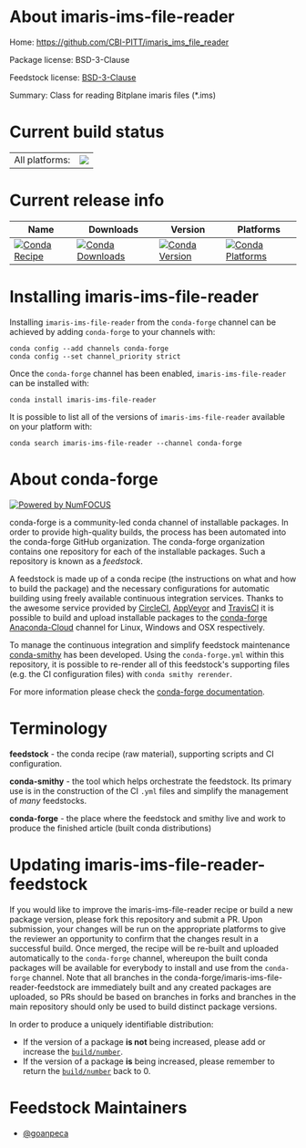 About imaris-ims-file-reader
============================

Home: https://github.com/CBI-PITT/imaris_ims_file_reader

Package license: BSD-3-Clause

Feedstock license: [BSD-3-Clause](https://github.com/conda-forge/imaris-ims-file-reader-feedstock/blob/master/LICENSE.txt)

Summary: Class for reading Bitplane imaris files (*.ims)

Current build status
====================


<table><tr><td>All platforms:</td>
    <td>
      <a href="https://dev.azure.com/conda-forge/feedstock-builds/_build/latest?definitionId=15361&branchName=master">
        <img src="https://dev.azure.com/conda-forge/feedstock-builds/_apis/build/status/imaris-ims-file-reader-feedstock?branchName=master">
      </a>
    </td>
  </tr>
</table>

Current release info
====================

| Name | Downloads | Version | Platforms |
| --- | --- | --- | --- |
| [![Conda Recipe](https://img.shields.io/badge/recipe-imaris--ims--file--reader-green.svg)](https://anaconda.org/conda-forge/imaris-ims-file-reader) | [![Conda Downloads](https://img.shields.io/conda/dn/conda-forge/imaris-ims-file-reader.svg)](https://anaconda.org/conda-forge/imaris-ims-file-reader) | [![Conda Version](https://img.shields.io/conda/vn/conda-forge/imaris-ims-file-reader.svg)](https://anaconda.org/conda-forge/imaris-ims-file-reader) | [![Conda Platforms](https://img.shields.io/conda/pn/conda-forge/imaris-ims-file-reader.svg)](https://anaconda.org/conda-forge/imaris-ims-file-reader) |

Installing imaris-ims-file-reader
=================================

Installing `imaris-ims-file-reader` from the `conda-forge` channel can be achieved by adding `conda-forge` to your channels with:

```
conda config --add channels conda-forge
conda config --set channel_priority strict
```

Once the `conda-forge` channel has been enabled, `imaris-ims-file-reader` can be installed with:

```
conda install imaris-ims-file-reader
```

It is possible to list all of the versions of `imaris-ims-file-reader` available on your platform with:

```
conda search imaris-ims-file-reader --channel conda-forge
```


About conda-forge
=================

[![Powered by
NumFOCUS](https://img.shields.io/badge/powered%20by-NumFOCUS-orange.svg?style=flat&colorA=E1523D&colorB=007D8A)](https://numfocus.org)

conda-forge is a community-led conda channel of installable packages.
In order to provide high-quality builds, the process has been automated into the
conda-forge GitHub organization. The conda-forge organization contains one repository
for each of the installable packages. Such a repository is known as a *feedstock*.

A feedstock is made up of a conda recipe (the instructions on what and how to build
the package) and the necessary configurations for automatic building using freely
available continuous integration services. Thanks to the awesome service provided by
[CircleCI](https://circleci.com/), [AppVeyor](https://www.appveyor.com/)
and [TravisCI](https://travis-ci.com/) it is possible to build and upload installable
packages to the [conda-forge](https://anaconda.org/conda-forge)
[Anaconda-Cloud](https://anaconda.org/) channel for Linux, Windows and OSX respectively.

To manage the continuous integration and simplify feedstock maintenance
[conda-smithy](https://github.com/conda-forge/conda-smithy) has been developed.
Using the ``conda-forge.yml`` within this repository, it is possible to re-render all of
this feedstock's supporting files (e.g. the CI configuration files) with ``conda smithy rerender``.

For more information please check the [conda-forge documentation](https://conda-forge.org/docs/).

Terminology
===========

**feedstock** - the conda recipe (raw material), supporting scripts and CI configuration.

**conda-smithy** - the tool which helps orchestrate the feedstock.
                   Its primary use is in the construction of the CI ``.yml`` files
                   and simplify the management of *many* feedstocks.

**conda-forge** - the place where the feedstock and smithy live and work to
                  produce the finished article (built conda distributions)


Updating imaris-ims-file-reader-feedstock
=========================================

If you would like to improve the imaris-ims-file-reader recipe or build a new
package version, please fork this repository and submit a PR. Upon submission,
your changes will be run on the appropriate platforms to give the reviewer an
opportunity to confirm that the changes result in a successful build. Once
merged, the recipe will be re-built and uploaded automatically to the
`conda-forge` channel, whereupon the built conda packages will be available for
everybody to install and use from the `conda-forge` channel.
Note that all branches in the conda-forge/imaris-ims-file-reader-feedstock are
immediately built and any created packages are uploaded, so PRs should be based
on branches in forks and branches in the main repository should only be used to
build distinct package versions.

In order to produce a uniquely identifiable distribution:
 * If the version of a package **is not** being increased, please add or increase
   the [``build/number``](https://docs.conda.io/projects/conda-build/en/latest/resources/define-metadata.html#build-number-and-string).
 * If the version of a package **is** being increased, please remember to return
   the [``build/number``](https://docs.conda.io/projects/conda-build/en/latest/resources/define-metadata.html#build-number-and-string)
   back to 0.

Feedstock Maintainers
=====================

* [@goanpeca](https://github.com/goanpeca/)

